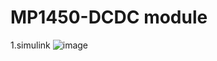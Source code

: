 # MP1450-DCDC module

1.simulink
![image](https://github.com/user-attachments/assets/a6d009ae-3212-4650-b573-a0251373af79)
